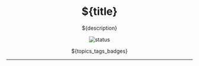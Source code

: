 <!--
template_name=head
template_version=v1
-->

<h1 align="center">${title}</h1>

<p align="center">
  ${description}<br>
</p>

<p align="center">
  <img src="https://img.shields.io/badge/status-${status}-blue.svg" alt="status">
</p>

<p align="center">
${topics_tags_badges}
</p>

<hr>


